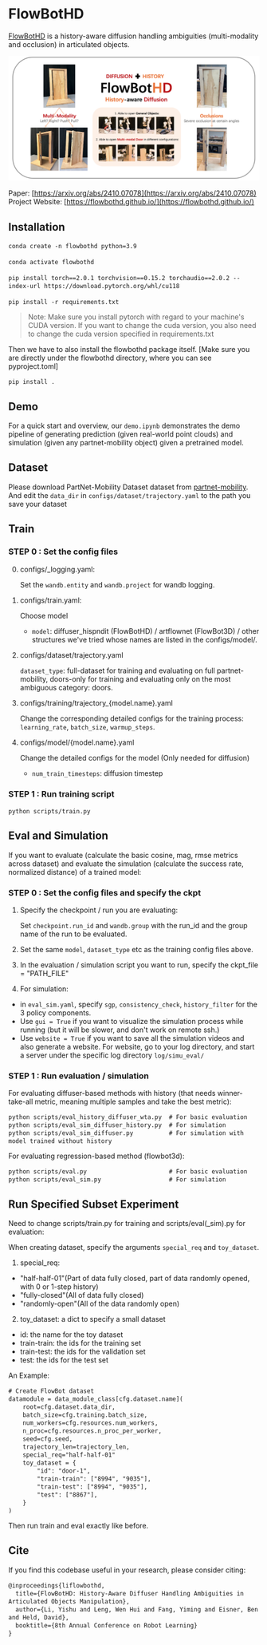 # FlowBotHD

[FlowBotHD](https://flowbothd.github.io/) is a history-aware diffusion handling ambiguities (multi-modality and occlusion) in articulated objects.

![Alt text](assets/imgs/teaser.jpg)

Paper: [https://arxiv.org/abs/2410.07078](https://arxiv.org/abs/2410.07078)
Project Website: [https://flowbothd.github.io/](https://flowbothd.github.io/)


## Installation

```{bash}
conda create -n flowbothd python=3.9

conda activate flowbothd

pip install torch==2.0.1 torchvision==0.15.2 torchaudio==2.0.2 --index-url https://download.pytorch.org/whl/cu118

pip install -r requirements.txt
```

> Note: Make sure you install pytorch with regard to your machine's CUDA version. If you want to change the cuda version, you also need to change the cuda version specified in requirements.txt


Then we have to also install the flowbothd package itself. [Make sure you are directly under the flowbothd directory, where you can see pyproject.toml]

```{bash}
pip install .
```

## Demo

For a quick start and overview, our `demo.ipynb` demonstrates the demo pipeline of generating prediction (given real-world point clouds) and simulation (given any partnet-mobility object) given a pretrained model.

## Dataset

Please download PartNet-Mobility Dataset dataset from [partnet-mobility](https://sapien.ucsd.edu/downloads). And edit the `data_dir` in `configs/dataset/trajectory.yaml` to the path you save your dataset

## Train


### STEP 0 : Set the config files

0) configs/_logging.yaml:

    Set the `wandb.entity` and `wandb.project` for wandb logging.

1) configs/train.yaml: 

    Choose model
    - `model`: diffuser_hispndit (FlowBotHD) / artflownet (FlowBot3D) / other structures we've tried whose names are listed in the configs/model/.

2) configs/dataset/trajectory.yaml

    `dataset_type`: full-dataset for training and evaluating on full partnet-mobility, doors-only for training and evaluating only on the most ambiguous category: doors.

3) configs/training/trajectory_{model.name}.yaml

    Change the corresponding detailed configs for the training process: `learning_rate`, `batch_size`, `warmup_steps`.

4) configs/model/{model.name}.yaml

    Change the detailed configs for the model (Only needed for diffusion)

    - `num_train_timesteps`: diffusion timestep

### STEP 1 : Run training script
```
python scripts/train.py
```

## Eval and Simulation

If you want to evaluate (calculate the basic cosine, mag, rmse metrics across dataset) and evaluate the simulation (calculate the success rate, normalized distance) of a trained model:

### STEP 0 : Set the config files and specify the ckpt

1. Specify the checkpoint / run you are evaluating:

    Set `checkpoint.run_id` and `wandb.group` with the run_id and the group name of the run to be evaluated.

2. Set the same `model`, `dataset_type` etc as the training config files above.

3. In the evaluation / simulation script you want to run, specify the ckpt_file = "PATH_FILE"

4. For simulation: 
- in `eval_sim.yaml`, specify `sgp`, `consistency_check`, `history_filter` for the 3 policy components. 
- Use `gui = True` if you want to visualize the simulation process while running (but it will be slower, and don't work on remote ssh.)
- Use `website = True` if you want to save all the simulation videos and also generate a website. For website, go to your log directory, and start a server under the specific log directory `log/simu_eval/`

### STEP 1 : Run evaluation / simulation

For evaluating diffuser-based methods with history (that needs winner-take-all metric, meaning multiple samples and take the best metric):

```{bash} 
python scripts/eval_history_diffuser_wta.py  # For basic evaluation
python scripts/eval_sim_diffuser_history.py  # For simulation
python scripts/eval_sim_diffuser.py          # For simulation with model trained without history
```

For evaluating regression-based method (flowbot3d):
```{bash}
python scripts/eval.py                       # For basic evaluation
python scripts/eval_sim.py                   # For simulation
```


## Run Specified Subset Experiment

Need to change scripts/train.py for training and scripts/eval(_sim).py for evaluation:

When creating dataset, specify the arguments `special_req` and `toy_dataset`.

1) special_req: 

- "half-half-01"(Part of data fully closed, part of data randomly opened, with 0 or 1-step history)
- "fully-closed"(All of data fully closed)
- "randomly-open"(All of the data randomly open)

2) toy_dataset: a dict to specify a small dataset
- id: the name for the toy dataset
- train-train: the ids for the training set
- train-test: the ids for the validation set
- test: the ids for the test set

An Example:
```
# Create FlowBot dataset
datamodule = data_module_class[cfg.dataset.name](
    root=cfg.dataset.data_dir,
    batch_size=cfg.training.batch_size,
    num_workers=cfg.resources.num_workers,
    n_proc=cfg.resources.n_proc_per_worker,
    seed=cfg.seed,
    trajectory_len=trajectory_len, 
    special_req="half-half-01"
    toy_dataset = {
        "id": "door-1",
        "train-train": ["8994", "9035"],
        "train-test": ["8994", "9035"],
        "test": ["8867"],
    }
)
```

Then run train and eval exactly like before.

## Cite

If you find this codebase useful in your research, please consider citing:

```
@inproceedings{liflowbothd,
  title={FlowBotHD: History-Aware Diffuser Handling Ambiguities in Articulated Objects Manipulation},
  author={Li, Yishu and Leng, Wen Hui and Fang, Yiming and Eisner, Ben and Held, David},
  booktitle={8th Annual Conference on Robot Learning}
}
```


